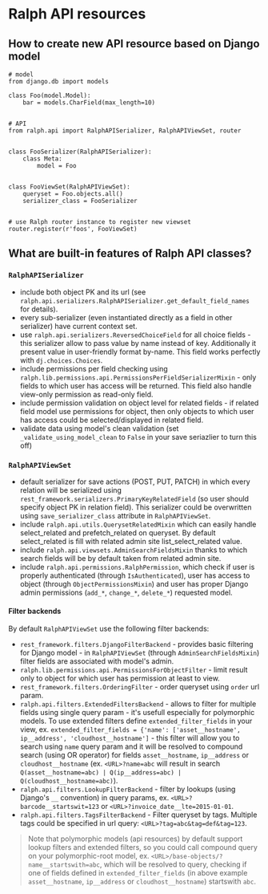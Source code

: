 # Ralph API resources

## How to create new API resource based on Django model

```django
# model
from django.db import models

class Foo(model.Model):
    bar = models.CharField(max_length=10)


# API
from ralph.api import RalphAPISerializer, RalphAPIViewSet, router


class FooSerializer(RalphAPISerializer):
    class Meta:
        model = Foo


class FooViewSet(RalphAPIViewSet):
    queryset = Foo.objects.all()
    serializer_class = FooSerializer


# use Ralph router instance to register new viewset
router.register(r'foos', FooViewSet)
```

## What are built-in features of Ralph API classes?

### `RalphAPISerializer`
* include both object PK and its url (see `ralph.api.serializers.RalphAPISerializer.get_default_field_names` for details).
* every sub-serializer (even instantiated directly as a field in other serializer) have current context set.
* use `ralph.api.serializers.ReversedChoiceField` for all choice fields - this serializer allow to pass value by name instead of key. Additionally it present value in user-friendly format by-name. This field works perfectly with `dj.choices.Choices`.
* include permissions per field checking using `ralph.lib.permissions.api.PermissionsPerFieldSerializerMixin` - only fields to which user has access will be returned. This field also handle view-only permission as read-only field.
* include permission validation on object level for related fields - if related field model use permissions for object, then only objects to which user has access could be selected/displayed in related field.
* validate data using model's clean validation (set `_validate_using_model_clean` to `False` in your save seriazlier to turn this off)

### `RalphAPIViewSet`
* default serializer for save actions (POST, PUT, PATCH) in which every relation will be serialized using `rest_framework.serializers.PrimaryKeyRelatedField` (so user should specify object PK in relation field). This serializer could be overwritten using `save_serializer_class` attribute in `RalphAPIViewSet`.
* include `ralph.api.utils.QuerysetRelatedMixin` which can easily handle select_related and prefetch_related on queryset. By default select_related is fill with related admin site list_select_related value.
* include `ralph.api.viewsets.AdminSearchFieldsMixin` thanks to which search fields will be by default taken from related admin site.
* include `ralph.api.permissions.RalphPermission`, which check if user is properly authenticated (through `IsAuthenticated`), user has access to object (through `ObjectPermissionsMixin`) and user has proper Django admin permissions (`add_*`, `change_*`, `delete_*`) requested model.

#### Filter backends
By default `RalphAPIViewSet` use the following filter backends:
* `rest_framework.filters.DjangoFilterBackend` - provides basic filtering for Django model - in `RalphAPIViewSet` (through `AdminSearchFieldsMixin`) filter fields are associated with model's admin.
* `ralph.lib.permissions.api.PermissionsForObjectFilter` - limit result only to object for which user has permission at least to view.
* `rest_framework.filters.OrderingFilter` - order queryset using `order` url param.
* `ralph.api.filters.ExtendedFiltersBackend` - allows to filter for multiple fields using single query param - it's usefull especially for polymorphic models. To use extended filters define `extended_filter_fields` in your view, ex. `extended_filter_fields = {'name': ['asset__hostname', ip__address', 'cloudhost__hostname']` - this filter will allow you to search using `name` query param and it will be resolved to compound search (using OR operator) for fields `asset__hostname`, `ip__address` or `cloudhost__hostname` (ex. `<URL>?name=abc` will result in search `Q(asset__hostname=abc) | Q(ip__address=abc) | Q(cloudhost__hostname=abc)`).
* `ralph.api.filters.LookupFilterBackend` - filter by lookups (using Django's `__` convention) in query params, ex. `<URL>?barcode__startswit=123` or `<URL>?invoice_date__lte=2015-01-01`.
* `ralph.api.filters.TagsFilterBackend` - Filter queryset by tags. Multiple tags could be specified in url query: `<URL>?tag=abc&tag=def&tag=123`.

> Note that polymorphic models (api resources) by default support lookup filters and extended filters, so you could call compound query on your polymorphic-root model, ex. `<URL>/base-objects/?name__startswith=abc`, which will be resolved to query, checking if one of fields defined in `extended_filter_fields` (in above example `asset__hostname`, `ip__address` or `cloudhost__hostname`) startswith `abc`.

